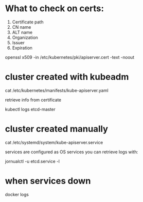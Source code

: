 # What to check on certs:
1. Certificate path
2. CN name
3. ALT name
4. Organization
5. Issuer
6. Expiration 


openssl x509 -in /etc/kubernetes/pki/apiserver.cert -text -noout

# cluster created with kubeadm
cat /etc/kubernetes/manifests/kube-apiserver.yaml

retrieve info from certificate

kubectl logs etcd-master

# cluster created manually
cat /etc/systemd/system/kube-apiserver.service

services are configured as OS services you can retrieve logs with:

jornualctl -u etcd.service -l

# when services down

docker logs <container-id>